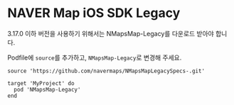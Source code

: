 # NAVER Map iOS SDK Legacy

3.17.0 이하 버전을 사용하기 위해서는 NMapsMap-Legacy를 다운로드 받아야 합니다.

Podfile에 `source`를 추가하고, `NMapsMap-Legacy`로 변경해 주세요.

```
source 'https://github.com/navermaps/NMapsMapLegacySpecs-.git'

target 'MyProject' do
  pod 'NMapsMap-Legacy'
end
```
